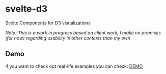 # svelte-d3
Svelte Components for D3 visualizations

*Note: This is a work in progress based on client work, I make no promises (for now) regarding usability in other contexts than my own*

## Demo 
If you want to check out real-life examples you can check: [DEMO](https://roynij.github.io/svelte-d3)


